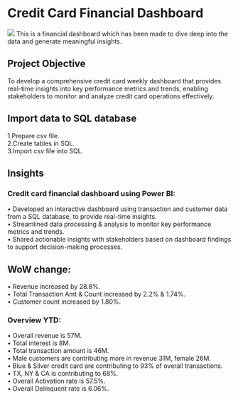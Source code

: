 # Credit Card Financial Dashboard
<img src="https://www.bing.com/images/search?view=detailV2&ccid=7nRBcZnL&id=F0719B79C60C2D2D50A7F0C216A9A0DC31ADFFD6&thid=OIP.7nRBcZnLOgI6xQMEXuA3JAHaEH&mediaurl=https%3a%2f%2fwww.debt.com%2fwp-content%2fuploads%2f2014%2f05%2fCredit-Card-Visa-Master-Card.jpg&cdnurl=https%3a%2f%2fth.bing.com%2fth%2fid%2fR.ee74417199cb3a023ac503045ee03724%3frik%3d1v%252btMdygqRbC8A%26pid%3dImgRaw%26r%3d0&exph=500&expw=900&q=credit+cards&simid=608012463333648251&FORM=IRPRST&ck=DE81A1774BB63CB7B1E13C7A7196B81D&selectedIndex=9&itb=0&ajaxhist=0&ajaxserp=0">
This is a financial dashboard which has been made to dive deep into the data and generate meaningful insights.

## Project Objective
To develop a comprehensive credit card weekly dashboard that provides real-time insights into key performance metrics and trends, enabling stakeholders to monitor and analyze credit card operations effectively.<br>

## Import data to SQL database
1.Prepare csv file.<br>
2.Create tables in SQL.<br>
3.Import csv file into SQL.<br>

## Insights<br>
### Credit card financial dashboard using Power BI:<br>
• Developed an interactive dashboard using transaction and customer data from a SQL database, to provide real-time insights.<br>
• Streamlined data processing & analysis to monitor key performance metrics and trends.<br>
• Shared actionable insights with stakeholders based on dashboard findings to support decision-making processes.<br>

## WoW change:<br>
• Revenue increased by 28.8%.<br>
• Total Transaction Amt & Count increased by 2.2% & 1.74%.<br>
• Customer count increased by 1.80%.<br>

### Overview YTD:<br>
•  Overall revenue is 57M.<br>
•  Total interest is 8M.<br>
•  Total transaction amount is 46M.<br>
•  Male customers are contributing more in revenue 31M, female 26M.<br>
•  Blue & Silver credit card are contributing to 93% of overall transactions.<br>
•  TX, NY & CA is contributing to 68%.<br>
•  Overall Activation rate is 57.5%.<br>
•  Overall Delinquent rate is 6.06%.<br>
